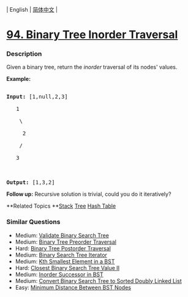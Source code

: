 | English | [简体中文](README.md) |

# [94. Binary Tree Inorder Traversal](https://leetcode-cn.com/problems/binary-tree-inorder-traversal)
 ### Description
<p>Given a binary tree, return the <em>inorder</em> traversal of its nodes&#39; values.</p>

<p><strong>Example:</strong></p>

<pre>
<strong>Input:</strong> [1,null,2,3]
   1
    \
     2
    /
   3

<strong>Output:</strong> [1,3,2]</pre>

<p><strong>Follow up:</strong> Recursive solution is trivial, could you do it iteratively?</p>

**Related Topics	**[Stack](https://leetcode-cn.com/tag/stack) [Tree](https://leetcode-cn.com/tag/tree) [Hash Table](https://leetcode-cn.com/tag/hash-table) 

### Similar Questions
 - Medium:	[Validate Binary Search Tree](https://leetcode-cn.com/problems/validate-binary-search-tree) 
 - Medium:	[Binary Tree Preorder Traversal](https://leetcode-cn.com/problems/binary-tree-preorder-traversal) 
 - Hard:	[Binary Tree Postorder Traversal](https://leetcode-cn.com/problems/binary-tree-postorder-traversal) 
 - Medium:	[Binary Search Tree Iterator](https://leetcode-cn.com/problems/binary-search-tree-iterator) 
 - Medium:	[Kth Smallest Element in a BST](https://leetcode-cn.com/problems/kth-smallest-element-in-a-bst) 
 - Hard:	[Closest Binary Search Tree Value II](https://leetcode-cn.com/problems/closest-binary-search-tree-value-ii) 
 - Medium:	[Inorder Successor in BST](https://leetcode-cn.com/problems/inorder-successor-in-bst) 
 - Medium:	[Convert Binary Search Tree to Sorted Doubly Linked List](https://leetcode-cn.com/problems/convert-binary-search-tree-to-sorted-doubly-linked-list) 
 - Easy:	[Minimum Distance Between BST Nodes](https://leetcode-cn.com/problems/minimum-distance-between-bst-nodes) 

